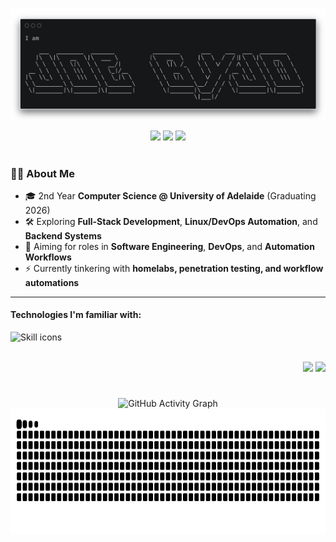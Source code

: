 

<!-- banner -->
![banner](banner.png)

<!-- socials -->
<p align="center">
  <a href="mailto:joebyjo@gmail.com" target="_blank"><img src="https://skillicons.dev/icons?i=gmail"/></a>
  <a href="https://linkedin.com/in/joe-byjo" target="_blank"><img src="https://skillicons.dev/icons?i=linkedin"/></a>
  <a href="https://github.com/joebyjo" target="_blank"><img src="https://skillicons.dev/icons?i=github"/></a>
</p>

<h1></h1>

### 👨‍💻 About Me
- 🎓 2nd Year **Computer Science @ University of Adelaide** (Graduating 2026)  
- 🛠️ Exploring **Full-Stack Development**, **Linux/DevOps Automation**, and **Backend Systems**  
- 🚀 Aiming for roles in **Software Engineering**, **DevOps**, and **Automation Workflows**  
- ⚡ Currently tinkering with **homelabs, penetration testing, and workflow automations**  

---

<!-- badges -->
<div>
  <div>
    <h4>
      Technologies I'm familiar with:
    </h4>
    <picture>
        <source media="(prefers-color-scheme: dark)" srcset="https://skillicons.dev/icons?i=bash%2Cgit%2Clinux%2Cc%2Ccpp%2Cpy%2Cjs%2Ccss%2Chtml%2Cexpress%2Cnodejs%2Cvue%2Cmysql%2Cmatlab%2Cr%2Cbots%2Cdocker%2Cubuntu%2Cfigma%2Cmd%2Cobsidian%2Cps&perline=4&theme=dark">
        <source media="(prefers-color-scheme: light)" srcset="https://skillicons.dev/icons?i=bash%2Cgit%2Clinux%2Cc%2Ccpp%2Cpy%2Cjs%2Ccss%2Chtml%2Cexpress%2Cnodejs%2Cvue%2Cmysql%2Cmatlab%2Cr%2Cbots%2Cdocker%2Cubuntu%2Cfigma%2Cmd%2Cobsidian%2Cps&perline=4&theme=light">
        <img align="left" style="" width="300" alt="Skill icons" src="https://skillicons.dev/icons?i=bash%2Cgit%2Clinux%2Cc%2Ccpp%2Cpy%2Cjs%2Ccss%2Chtml%2Cexpress%2Cnodejs%2Cvue%2Cmysql%2Cmatlab%2Cr%2Cbots%2Cdocker%2Cubuntu%2Cfigma%2Cmd%2Cobsidian%2Cps&perline=4&theme=light">
    </picture>
  </div>
  
  <br><br>
  
  <div align="right" style="">
    <!-- stats -->
    <img src="https://github-readme-streak-stats.herokuapp.com/?user=joebyjo&theme=tokyonight&card_width=500"/>
    <img src="https://github-readme-stats.vercel.app/api/top-langs/?username=joebyjo&layout=compact&theme=tokyonight&size_weight=0.5&count_weight=0.5&hide_title=true&langs_count=10&card_width=500"/>
  <div>

  <h1></h1>

  <div align="center">
    <!-- activity graph -->
    <picture>
        <source media="(prefers-color-scheme: dark)" srcset="https://github-readme-activity-graph.vercel.app/graph?username=joebyjo&hide_border=true&bg_color=0f172a&color=94a3b8&title_color=38bdf8&line=38bdf8&point=a78bfa&area_color=1e293b&border_color=0f172a">
        <source media="(prefers-color-scheme: light)" srcset="https://github-readme-activity-graph.vercel.app/graph?username=joebyjo&hide_border=true&bg_color=f9fafb&color=374151&title_color=2563eb&line=2563eb&point=7c3aed&area_color=bfdbfe&border_color=e5e7eb">
        <img height="300" alt="GitHub Activity Graph" src="https://github-readme-activity-graph.vercel.app/graph?username=joebyjo&hide_border=true">
    </picture>
    <!-- contribution snake -->
    <picture>
        <source media="(prefers-color-scheme: dark)" srcset="https://raw.githubusercontent.com/joebyjo/joebyjo/output/tokyonight-dark.svg">
        <source media="(prefers-color-scheme: light)" srcset="https://raw.githubusercontent.com/joebyjo/joebyjo/output/tokyonight-light.svg">
        <img height="200" alt="github contribution grid snake animation" src="https://raw.githubusercontent.com/joebyjo/joebyjo/output/tokyonight-dark.svg">
    </picture>
  </div>
    
  <br><br>
  <h1></h1>
</div>



